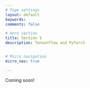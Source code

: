 ```yaml
---
# Page settings
layout: default
keywords:
comments: false

# Hero section
title: Section 5
description: TensorFlow and PyTorch


# Micro navigation
micro_nav: true

---
```


Coming soon!

<!--

# Xavier Initialization

Two weeks ago we discussed backpropagation and optimization techniques for deep learning models.  All the optimization methods we discussed involve an initialization for the weight parameters.  **Will the choice of the initialization have an effect on training?**

Explore the first visualization in this [article](https://rawgit.com/danielkunin/Deeplearning-Visualizations/master/initialization/index.html) to gain intuition on the effect of the initialization. **What makes a good initialization?  Or rather what makes a bad initialization?** 

An initialization that is "too large" leads to the exploding gradient problem.  An initialization that is "too small" leads to the vanishing gradient problem.

{% include image.html description="A visualization for the exploding and vanishing gradient problem in a deep linear network." link="https://rawgit.com/danielkunin/Deeplearning-Visualizations/master/initialization/index.html" image="section/5/exploding-vanishing.png" caption="true"%}


The **goal** of Xavier Initialization is to find an initialization such that the variance of the activations are the same across every layer to prevent the signal from exploding or vanishing.  To achieve this we will make the following simplifying **assumptions**:

  * Weights and inputs are distributed around zero and biases are zero
  * Weights are independent and identically distributed
  * Inputs are independent and identically distributed
  * Weights and inputs are mutually independent

Xavier Initialization is the following initilization rule:

$$W^{[l]}_{i,j} = \mathcal{N}\left(0,\frac{1}{n^{[l-1]}}\right)$$

We will now show how this initialization leads to the property of a constant variance between layers.

{% include image.html description="" link="" image="section/5/proof.png" caption="false"%}

Check out this [article](https://rawgit.com/danielkunin/Deeplearning-Visualizations/master/initialization/index.html) to read more about initializations in deep learning.


# Midterm Review

We will now review additional material that will appear on the midterm exam.  

  * [Slides](https://docs.google.com/presentation/d/1Vgbv1D212r67qAFODDlxvCka-huBoqGWYXJ8PkHu2-o/edit?usp=sharing)
  * [Questions](https://www.mentimeter.com/s/1925b59f81e274227476440ee78bb318/099a806113b9)

-->




